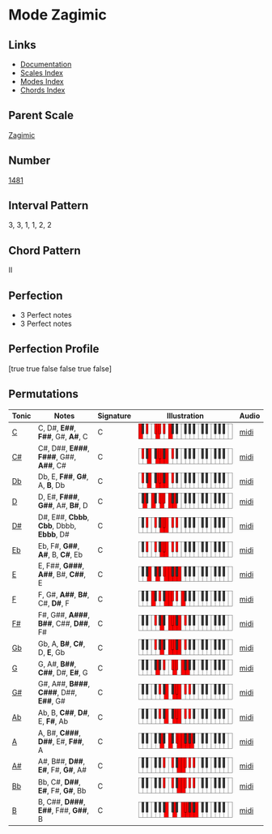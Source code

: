 # Mode Zagimic

## Links

- [Documentation](index.md)
- [Scales Index](Scales.md)
- [Modes Index](Modes.md)
- [Chords Index](Chords.md)

## Parent Scale

[Zagimic](ScaleZagimic.md)

## Number

[1481](https://ianring.com/musictheory/scales/1481)

## Interval Pattern

3, 3, 1, 1, 2, 2

## Chord Pattern

II

## Perfection

- 3 Perfect notes
- 3 Perfect notes

## Perfection Profile

[true true false false true false]

## Permutations

| Tonic | Notes | Signature | Illustration | Audio |
|-------|-------|-----------|--------------|-------|
| [C](ModeCNaturalZagimic.md) | C, D#, **E##**, **F##**, G#, **A#**, C | C | ![CNaturalZagimic](ModeCNaturalZagimic.png) | [midi](https://github.com/edipermadi/music/blob/main/docs/ModeCNaturalZagimic.mid?raw=true) |
| [C#](ModeCSharpZagimic.md) | C#, D##, **E###**, **F###**, G##, **A##**, C# | C | ![CSharpZagimic](ModeCSharpZagimic.png) | [midi](https://github.com/edipermadi/music/blob/main/docs/ModeCSharpZagimic.mid?raw=true) |
| [Db](ModeDFlatZagimic.md) | Db, E, **F##**, **G#**, A, **B**, Db | C | ![DFlatZagimic](ModeDFlatZagimic.png) | [midi](https://github.com/edipermadi/music/blob/main/docs/ModeDFlatZagimic.mid?raw=true) |
| [D](ModeDNaturalZagimic.md) | D, E#, **F###**, **G##**, A#, **B#**, D | C | ![DNaturalZagimic](ModeDNaturalZagimic.png) | [midi](https://github.com/edipermadi/music/blob/main/docs/ModeDNaturalZagimic.mid?raw=true) |
| [D#](ModeDSharpZagimic.md) | D#, E##, **Cbbb**, **Cbb**, Dbbb, **Ebbb**, D# | C | ![DSharpZagimic](ModeDSharpZagimic.png) | [midi](https://github.com/edipermadi/music/blob/main/docs/ModeDSharpZagimic.mid?raw=true) |
| [Eb](ModeEFlatZagimic.md) | Eb, F#, **G##**, **A#**, B, **C#**, Eb | C | ![EFlatZagimic](ModeEFlatZagimic.png) | [midi](https://github.com/edipermadi/music/blob/main/docs/ModeEFlatZagimic.mid?raw=true) |
| [E](ModeENaturalZagimic.md) | E, F##, **G###**, **A##**, B#, **C##**, E | C | ![ENaturalZagimic](ModeENaturalZagimic.png) | [midi](https://github.com/edipermadi/music/blob/main/docs/ModeENaturalZagimic.mid?raw=true) |
| [F](ModeFNaturalZagimic.md) | F, G#, **A##**, **B#**, C#, **D#**, F | C | ![FNaturalZagimic](ModeFNaturalZagimic.png) | [midi](https://github.com/edipermadi/music/blob/main/docs/ModeFNaturalZagimic.mid?raw=true) |
| [F#](ModeFSharpZagimic.md) | F#, G##, **A###**, **B##**, C##, **D##**, F# | C | ![FSharpZagimic](ModeFSharpZagimic.png) | [midi](https://github.com/edipermadi/music/blob/main/docs/ModeFSharpZagimic.mid?raw=true) |
| [Gb](ModeGFlatZagimic.md) | Gb, A, **B#**, **C#**, D, **E**, Gb | C | ![GFlatZagimic](ModeGFlatZagimic.png) | [midi](https://github.com/edipermadi/music/blob/main/docs/ModeGFlatZagimic.mid?raw=true) |
| [G](ModeGNaturalZagimic.md) | G, A#, **B##**, **C##**, D#, **E#**, G | C | ![GNaturalZagimic](ModeGNaturalZagimic.png) | [midi](https://github.com/edipermadi/music/blob/main/docs/ModeGNaturalZagimic.mid?raw=true) |
| [G#](ModeGSharpZagimic.md) | G#, A##, **B###**, **C###**, D##, **E##**, G# | C | ![GSharpZagimic](ModeGSharpZagimic.png) | [midi](https://github.com/edipermadi/music/blob/main/docs/ModeGSharpZagimic.mid?raw=true) |
| [Ab](ModeAFlatZagimic.md) | Ab, B, **C##**, **D#**, E, **F#**, Ab | C | ![AFlatZagimic](ModeAFlatZagimic.png) | [midi](https://github.com/edipermadi/music/blob/main/docs/ModeAFlatZagimic.mid?raw=true) |
| [A](ModeANaturalZagimic.md) | A, B#, **C###**, **D##**, E#, **F##**, A | C | ![ANaturalZagimic](ModeANaturalZagimic.png) | [midi](https://github.com/edipermadi/music/blob/main/docs/ModeANaturalZagimic.mid?raw=true) |
| [A#](ModeASharpZagimic.md) | A#, B##, **D##**, **E#**, F#, **G#**, A# | C | ![ASharpZagimic](ModeASharpZagimic.png) | [midi](https://github.com/edipermadi/music/blob/main/docs/ModeASharpZagimic.mid?raw=true) |
| [Bb](ModeBFlatZagimic.md) | Bb, C#, **D##**, **E#**, F#, **G#**, Bb | C | ![BFlatZagimic](ModeBFlatZagimic.png) | [midi](https://github.com/edipermadi/music/blob/main/docs/ModeBFlatZagimic.mid?raw=true) |
| [B](ModeBNaturalZagimic.md) | B, C##, **D###**, **E##**, F##, **G##**, B | C | ![BNaturalZagimic](ModeBNaturalZagimic.png) | [midi](https://github.com/edipermadi/music/blob/main/docs/ModeBNaturalZagimic.mid?raw=true) |
